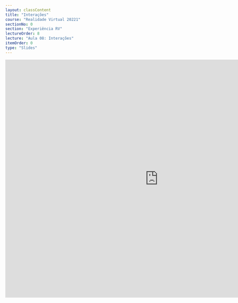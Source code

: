 ```yaml
---
layout: classContent
title: "Interações"
course: "Realidade Virtual 20221"
sectionNo: 0
section: "Experiência RV"
lectureOrder: 8
lecture: "Aula 08: Interações"
itemOrder: 0
type: "Slides"
---
```


<iframe src="https://docs.google.com/presentation/d/e/2PACX-1vQ4zXHct6LfN2MnXpgPuoF4ROz4-dYV84t1GvAbCVvSqSGJyNVAnFRcxOtXD2QWpXnSs6KGthb5tpUI/embed?start=false&loop=false&delayms=3000" frameborder="0" width="960" height="749" allowfullscreen="true" mozallowfullscreen="true" webkitallowfullscreen="true"></iframe>
